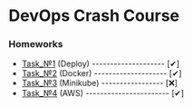# DevOps Crash Course
<h3>Homeworks</h3>

* [Task_№1](https://github.com/AlexanderMulyar/DevOps_CrashCourse/tree/master/Task_%E2%84%961) (Deploy) -------------------- [✔]
* [Task_№2](https://github.com/AlexanderMulyar/DevOps_CrashCourse/tree/master/Task_%E2%84%962) (Docker) -------------------- [✔]
* [Task_№3](https://github.com/AlexanderMulyar/DevOps_CrashCourse/tree/master/Task_%E2%84%963) (Minikube) ----------------- [❌]
* [Task_№4](https://github.com/AlexanderMulyar/DevOps_CrashCourse/tree/master/Task_%E2%84%964) (AWS) ----------------------- [✔]

